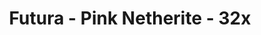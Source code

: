 ---
title: Futura - Pink Netherite - 32x
permalink: /article/compliance32xAddons/Futura%20-%20Pink%20Netherite
comments: true
comments-id: FuturaPink
header-img: article/compliance32xAddons/Futura - Pink Netherite.png

long_text: 'Does the same things as normal <a href="./Futura">Futura</a>, but it is pink colored.<br><strong>Requires OptiFine Settings: Animated textures, Emissive texturse, Custom Item Textures (CIT)</strong>'

authors:
  - Neluś

download: 
  - 1.16: 
    - https://github.com/Compliance-Addons/Addons/raw/master/32x/Futura%20-%20Pink%20Netherite/Futura%20-%20Pink%20Netherite%201.16.zip
---